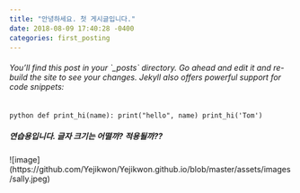 ```yaml
---
title: "안녕하세요. 첫 게시글입니다."
date: 2018-08-09 17:40:28 -0400
categories: first_posting
---
```


<h6> You’ll find this post in your `_posts` directory. Go ahead and edit it and re-build the site to see your changes.
Jekyll also offers powerful support for code snippets: </h6>

​```python
def print_hi(name):
  print("hello", name)
print_hi('Tom')
​```

<h5> 연습용입니다. 글자 크기는 어떨까? 적용될까?? </h5>
 ![image](https://github.com/Yejikwon/Yejikwon.github.io/blob/master/assets/images/sally.jpeg)
<br>